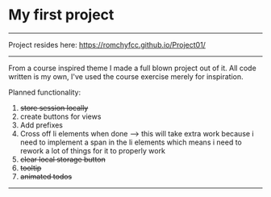 # My first project

---

Project resides here: https://romchyfcc.github.io/Project01/

---

From a course inspired theme I made a full blown project out of it.
All code written is my own, I've used the course exercise merely for inspiration.

Planned functionality:

1. ~~store session locally~~
3. create buttons for views
4. Add prefixes
5. Cross off li elements when done --> this will take extra work because i need to implement a span in the li elements which means i need to rework a lot of things for it to properly work
6. ~~clear local storage button~~
7. ~~tooltip~~
8. ~~animated todos~~

---
